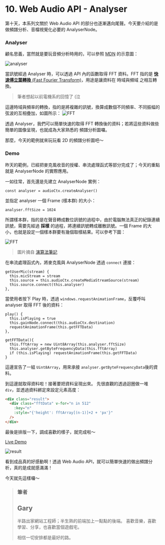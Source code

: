 # 10. Web Audio API - Analyser

第十天，本系列文關於 Web Audio API 的部分也逐漸邁向尾聲。今天要介紹的是做頻譜分析、音檔視覺化必要的 AnalyserNode。

### Analyser

顧名思義，當然就是要玩音頻分析時用的，可以參照 [MDN](https://developer.mozilla.org/en-US/docs/Web/API/AnalyserNode) 的示意圖：

![analyser](https://i.imgur.com/Oadcgkb.png)

當訊號經過 Analyser 時，可以透過 API 內的函數取得 FFT 資料。FFT 指的是 [**快速傅立葉轉換** (Fast Fourier Transform)](https://zh.wikipedia.org/wiki/%E5%BF%AB%E9%80%9F%E5%82%85%E9%87%8C%E5%8F%B6%E5%8F%98%E6%8D%A2)，用途是讓資料在 時域與頻域 之相互轉換。

> 筆者想起以前電機系的回憶了 (泣

這邊時域與頻率的轉換，指的是將複雜的訊號，換算成數個不同頻率、不同振幅的弦波的互相疊加，如圖所示：
![FFT](https://i.imgur.com/LEzlfhQ.png)

透過 Analyser，我們可以簡單快速的取得 FFT 轉換後的資料；若將這些資料做些簡單的圖像呈現，也就成為大家熟悉的 頻譜分析圖囉。

那麼，今天的範例就來玩玩看 2D 的頻譜分析圖吧～

### Demo

昨天的範例，已經把麥克風收音的授權、串流處理函式等部分完成了；今天的重點就是 AnalyserNode 的實際應用。

一如往常，首先還是先建立 AnalyserNode 實例：

```javascript=
const analyser = audioCtx.createAnalyser()
```

並指定 analyser 一個 Frame (樣本群) 的大小：

```javascript=
analyser.fftSize = 1024
```

所謂樣本群，指的是在聲音轉成數位訊號的過程中，由於電腦無法真正的紀錄連續訊號，需要先經過 **採樣** 的過程，將連續訊號轉成離散訊號。一個 Frame 的大小，也就是設定一個樣本群要有幾個取樣結果。可以參考下圖：

![FFT](https://i.imgur.com/JNHpKrY.png)

> 圖片摘自 [演算法筆記](http://www.csie.ntnu.edu.tw/~u91029/Audio.html)

在串流處理函式內，將麥克風與 AnalyserNode 透過 `connect` 連接：

```javascript=
getUserMic(stream) {
  this.micStream = stream
  this.source = this.audioCtx.createMediaStreamSource(stream)
  this.source.connect(this.analyser)
},
```

當使用者按下 Play 時，透過 `windows.requestAnimationFrame`，反覆呼叫 analyser 取得 FFT 後的資料：

```javascript=
play() {
  this.isPlaying = true
  this.gainNode.connect(this.audioCtx.destination)
  requestAnimationFrame(this.getFFTData)
},
```

```javascript=
getFFTData(){
  this.fftArray = new Uint8Array(this.analyser.fftSize)
  this.analyser.getByteFrequencyData(this.fftArray)
  if (this.isPlaying) requestAnimationFrame(this.getFFTData)
}
```

這邊宣告了一組 `Uint8Array`，用來承接 `analyser.getByteFrequencyData`後的資料。

到這邊就取得資料啦！接著要把資料呈現出來。
先很直觀的透過迴圈做一堆 `div`，並透過資料綁定來設定元素高度：

```html
<div class="result">
  <div class="fftData" v-for="n in 512"
    :key="n"
    :style="{'height': fftArray[(n-1)]+2 + 'px'}"
  />
</div>
```

最後是排版一下，調成喜歡的樣子，就完成啦～

[Live Demo](https://schaoss.github.io/web-audio/#/source)

![result](https://i.imgur.com/WAv7DZf.gif)

看到成品真的好感動啊！透過 Web Audio API，就可以簡單快速的做出頻譜分析，真的是成就感滿滿！

今天就先這樣囉～

> ### 筆者
>
> ## Gary
>
> 半路出家網站工程師；半生熟的前端加上一點點的後端。
> 喜歡音樂，喜歡學習、分享，也喜歡當個遊戲宅。
>
> 相信一切安排都是最好的路。

